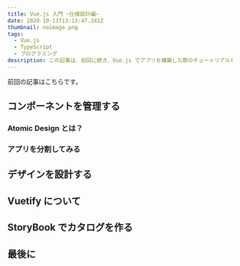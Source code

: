 ```yaml
---
title: Vue.js 入門 ~仕様設計編~
date: 2020-10-11T13:13:47.241Z
thumbnail: noimage.png
tags:
  - Vue.js
  - TypeScript 
  - プログラミング
description: この記事は、前回に続き、Vue.js でアプリを構築した際のチュートリアルをまとめました。今回はVue.js でアプリ
---
```

前回の記事はこちらです。

## コンポーネントを管理する

### Atomic Design とは？

### アプリを分割してみる 

## デザインを設計する

## Vuetify について 

## StoryBook でカタログを作る

## 最後に